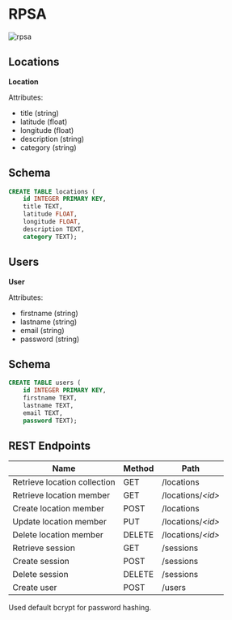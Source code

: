 # RPSA

![rpsa](https://user-images.githubusercontent.com/31717032/115581078-e9fd3380-a284-11eb-9b86-6b09e0f47a8c.PNG)

## Locations

**Location**

Attributes:

* title (string)
* latitude (float)
* longitude (float)
* description (string)
* category (string)

## Schema

```sql
CREATE TABLE locations (
    id INTEGER PRIMARY KEY,
    title TEXT,
    latitude FLOAT,
    longitude FLOAT,
    description TEXT,
    category TEXT);
```

## Users

**User**

Attributes:

* firstname (string)
* lastname (string)
* email (string)
* password (string)

## Schema

```sql
CREATE TABLE users (
    id INTEGER PRIMARY KEY,
    firstname TEXT,
    lastname TEXT,
    email TEXT,
    password TEXT);
```

## REST Endpoints

Name                           | Method | Path
-------------------------------|--------|------------------
Retrieve location collection | GET    | /locations
Retrieve location member     | GET    | /locations/*\<id\>*
Create location member       | POST   | /locations
Update location member       | PUT    | /locations/*\<id\>*
Delete location member       | DELETE | /locations/*\<id\>*
Retrieve session             | GET    | /sessions
Create session               | POST   | /sessions
Delete session               | DELETE | /sessions
Create user                  | POST   | /users

Used default bcrypt for password hashing.
